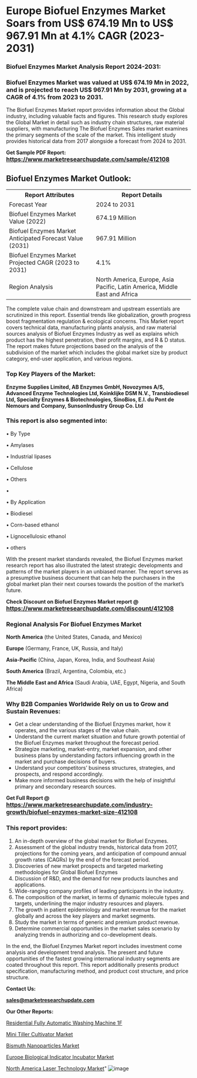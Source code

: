 # Europe Biofuel Enzymes Market Soars from US$ 674.19 Mn to US$ 967.91 Mn at 4.1% CAGR (2023-2031)

<strong><h3>Biofuel Enzymes Market Analysis Report 2024-2031:</h3></strong>

<strong><h3>Biofuel Enzymes Market was valued at US$ 674.19 Mn in 2022, and is projected to reach US$ 967.91 Mn by 2031, growing at a CAGR of 4.1% from 2023 to 2031.</h3></strong>

The Biofuel Enzymes Market report provides information about the Global industry, including valuable facts and figures. This research study explores the Global Market in detail such as industry chain structures, raw material suppliers, with manufacturing The Biofuel Enzymes Sales market examines the primary segments of the scale of the market. This intelligent study provides historical data from 2017 alongside a forecast from 2024 to 2031.

<strong>Get Sample PDF Report: <a href=https://www.marketresearchupdate.com/sample/412108><font size=3 color=#0000ff>https://www.marketresearchupdate.com/sample/412108</font></a></strong>

<html>
<body>

<h2>Biofuel Enzymes Market Outlook:</h2>

<table>
  <tr>
    <th>Report Attributes</th>
    <th>Report Details</th>
  </tr>
  <tr>
    <td>Forecast Year</td>
    <td>2024 to 2031</td>
  </tr>
  <tr>
    <td>Biofuel Enzymes Market Value (2022)</td>
    <td>674.19 Million</td>
  </tr>
  <tr>
    <td>Biofuel Enzymes Market Anticipated Forecast Value (2031)</td>
    <td>967.91 Million</td>
  </tr>
  <tr>
    <td>Biofuel Enzymes Market Projected CAGR (2023 to 2031)</td>
    <td>4.1%</td>
  </tr>
  <tr>
    <td>Region Analysis</td>
    <td>North America, Europe, Asia Pacific, Latin America, Middle East and Africa</td>
  </tr>
</table>

</body>
</html>

The complete value chain and downstream and upstream essentials are scrutinized in this report. Essential trends like globalization, growth progress boost fragmentation regulation &amp; ecological concerns. This Market report covers technical data, manufacturing plants analysis, and raw material sources analysis of Biofuel Enzymes Industry as well as explains which product has the highest penetration, their profit margins, and R & D status. The report makes future projections based on the analysis of the subdivision of the market which includes the global market size by product category, end-user application, and various regions.

<strong><h3>Top Key Players of the Market:</h3></strong>

<strong>Enzyme Supplies Limited, AB Enzymes GmbH, Novozymes A/S, Advanced Enzyme Technologies Ltd, Koinklijke DSM N.V., Transbiodiesel Ltd, Specialty Enzymes & Biotechnologies, SinoBios, E.I. du Pont de Nemours and Company, SunsonIndustry Group Co. Ltd</strong>

<strong><h3>This report is also segmented into:</h3></strong>

• By Type

• Amylases

• Industrial lipases

• Cellulose

• Others

• 

• By Application

• Biodiesel

• Corn-based ethanol

• Lignocellulosic ethanol

• others

With the present market standards revealed, the Biofuel Enzymes market research report has also illustrated the latest strategic developments and patterns of the market players in an unbiased manner. The report serves as a presumptive business document that can help the purchasers in the global market plan their next courses towards the position of the market’s future.

<strong>Check Discount on Biofuel Enzymes Market report @ <a href=https://www.marketresearchupdate.com/discount/412108><font size=3 color=#0000ff>https://www.marketresearchupdate.com/discount/412108</font></a></strong>

<strong><h3>Regional Analysis For Biofuel Enzymes Market</h3></strong>

<strong>North America</strong> (the United States, Canada, and Mexico)

<strong>Europe</strong> (Germany, France, UK, Russia, and Italy)

<strong>Asia-Pacific</strong> (China, Japan, Korea, India, and Southeast Asia)

<strong>South America</strong> (Brazil, Argentina, Colombia, etc.)

<strong>The Middle East and Africa</strong> (Saudi Arabia, UAE, Egypt, Nigeria, and South Africa)

<strong><h3>Why B2B Companies Worldwide Rely on us to Grow and Sustain Revenues:</h3></strong>
<ul>
  <li>Get a clear understanding of the Biofuel Enzymes market, how it operates, and the various stages of the value chain.</li>
  <li>Understand the current market situation and future growth potential of the Biofuel Enzymes market throughout the forecast period.</li>
  <li>Strategize marketing, market-entry, market expansion, and other business plans by understanding factors influencing growth in the market and purchase decisions of buyers.</li>
  <li>Understand your competitors’ business structures, strategies, and prospects, and respond accordingly.</li>
  <li>Make more informed business decisions with the help of insightful primary and secondary research sources.</li>
</ul>

<strong>Get Full Report @ <a href=https://www.marketresearchupdate.com/industry-growth/biofuel-enzymes-market-size-412108><font size=3 color=#0000ff>https://www.marketresearchupdate.com/industry-growth/biofuel-enzymes-market-size-412108</font></a></strong>

<strong><h3>This report provides:</h3></strong>
<ol>
  <li>An in-depth overview of the global market for Biofuel Enzymes.</li>
  <li>Assessment of the global industry trends, historical data from 2017, projections for the coming years, and anticipation of compound annual growth rates (CAGRs) by the end of the forecast period.</li>
  <li>Discoveries of new market prospects and targeted marketing methodologies for Global Biofuel Enzymes</li>
  <li>Discussion of R&amp;D, and the demand for new products launches and applications.</li>
  <li>Wide-ranging company profiles of leading participants in the industry.</li>
  <li>The composition of the market, in terms of dynamic molecule types and targets, underlining the major industry resources and players.</li>
  <li>The growth in patient epidemiology and market revenue for the market globally and across the key players and market segments.</li>
  <li>Study the market in terms of generic and premium product revenue.</li>
  <li>Determine commercial opportunities in the market sales scenario by analyzing trends in authorizing and co-development deals.</li>
</ol>

In the end, the Biofuel Enzymes Market report includes investment come analysis and development trend analysis. The present and future opportunities of the fastest growing international industry segments are coated throughout this report. This report additionally presents product specification, manufacturing method, and product cost structure, and price structure.

<strong>Contact Us:</strong>

<strong>sales@marketresearchupdate.com</strong>

<strong>Our Other Reports:</strong>

<a href=https://www.linkedin.com/pulse/residential-fully-automatic-washing-machine-1f>Residential Fully Automatic Washing Machine 1F</a>

<a href=https://www.linkedin.com/pulse/mini-tiller-cultivator-market-top-leading-vendors-benassi>Mini Tiller Cultivator Market</a>

<a href=https://www.linkedin.com/pulse/bismuth-nanoparticles-market-sizing-up-anticipating-trends>Bismuth Nanoparticles Market</a>

<a href=https://www.linkedin.com/pulse/europe-biological-indicator-incubator-market>Europe Biological Indicator Incubator Market</a>

<a href=https://www.linkedin.com/pulse/north-america-laser-technology-market-future-demand-analysis>North America Laser Technology Market</a>"
![image](https://github.com/rutujamande/Market-Report-Analysis/assets/158454097/cad3d20d-ea4e-42c9-b956-37b7e9db5884)
